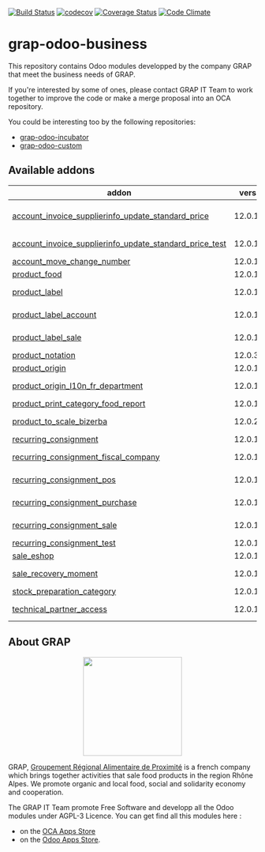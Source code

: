 [![Build Status](https://travis-ci.org/grap/grap-odoo-business.svg?branch=12.0)](https://travis-ci.org/grap/grap-odoo-business?branch=12.0)
[![codecov](https://codecov.io/gh/grap/grap-odoo-business/branch/12.0/graph/badge.svg)](https://codecov.io/gh/grap/grap-odoo-business)
[![Coverage Status](https://coveralls.io/repos/github/grap/grap-odoo-business/badge.svg?branch=12.0)](https://coveralls.io/github/grap/grap-odoo-business?branch=12.0)
[![Code Climate](https://codeclimate.com/github/grap/grap-odoo-business/badges/gpa.svg)](https://codeclimate.com/github/grap/grap-odoo-business)


# grap-odoo-business

This repository contains Odoo modules developped by the company GRAP that
meet the business needs of GRAP.

If you're interested by some of ones, please contact GRAP IT Team to work
together to improve the code or make a merge proposal into an OCA repository.

You could be interesting too by the following repositories:

* [grap-odoo-incubator](https://github.com/grap/grap-odoo-incubator)
* [grap-odoo-custom](https://github.com/grap/grap-odoo-custom)

[//]: # (addons)

Available addons
----------------
addon | version | maintainers | summary
--- | --- | --- | ---
[account_invoice_supplierinfo_update_standard_price](account_invoice_supplierinfo_update_standard_price/) | 12.0.1.1.1 |  | In the supplier invoice, automatically update all products whose standard price on the line is different from the product standard price
[account_invoice_supplierinfo_update_standard_price_test](account_invoice_supplierinfo_update_standard_price_test/) | 12.0.1.0.2 |  | Test module for the module account_invoice_supplierinfo_update_standard_price
[account_move_change_number](account_move_change_number/) | 12.0.1.1.0 |  | Allow special user to rename account move
[product_food](product_food/) | 12.0.1.1.3 |  | Products - Food Informations
[product_label](product_label/) | 12.0.1.1.0 | [![legalsylvain](https://github.com/legalsylvain.png?size=30px)](https://github.com/legalsylvain) | Product Labels
[product_label_account](product_label_account/) | 12.0.1.1.0 | [![legalsylvain](https://github.com/legalsylvain.png?size=30px)](https://github.com/legalsylvain) | Product Labels (Invoice Glue Module)
[product_label_sale](product_label_sale/) | 12.0.1.1.0 | [![legalsylvain](https://github.com/legalsylvain.png?size=30px)](https://github.com/legalsylvain) | Product Labels (Sale Glue Module)
[product_notation](product_notation/) | 12.0.3.1.0 |  | Product Notation
[product_origin](product_origin/) | 12.0.1.1.1 |  | Origin for Products
[product_origin_l10n_fr_department](product_origin_l10n_fr_department/) | 12.0.1.1.0 |  | Origin Information for Products (French Departments)
[product_print_category_food_report](product_print_category_food_report/) | 12.0.1.1.2 |  | Food report like pricetags
[product_to_scale_bizerba](product_to_scale_bizerba/) | 12.0.2.0.2 |  | Synchronize Odoo database with Retail Connect Bizerba System
[recurring_consignment](recurring_consignment/) | 12.0.1.1.2 |  | Sale - Handle Recurring Consignments
[recurring_consignment_fiscal_company](recurring_consignment_fiscal_company/) | 12.0.1.1.0 |  | Glue module for Recurring Consignment and fiscal company modules
[recurring_consignment_pos](recurring_consignment_pos/) | 12.0.1.1.0 |  | Glue module for Recurring Consignment and PoS modules
[recurring_consignment_purchase](recurring_consignment_purchase/) | 12.0.1.1.2 |  | Glue module for Recurring Consignment and Purchase modules
[recurring_consignment_sale](recurring_consignment_sale/) | 12.0.1.1.0 |  | Glue module for Recurring Consignment and Sale modules
[recurring_consignment_test](recurring_consignment_test/) | 12.0.1.1.3 |  | Test module for Recurring_ Consignment Module
[sale_eshop](sale_eshop/) | 12.0.1.1.1 |  | Allow connection to Odoo eShop Project
[sale_recovery_moment](sale_recovery_moment/) | 12.0.1.1.1 |  | Manage Recovery Moments and Places for Sale Order
[stock_preparation_category](stock_preparation_category/) | 12.0.1.1.1 |  | Manage Preparation Categories for stock moves
[technical_partner_access](technical_partner_access/) | 12.0.1.2.0 |  | Limit the access of the partners created when creating companies and users.

[//]: # (end addons)

## About GRAP

<p align="center">
   <img src="http://www.grap.coop/wp-content/uploads/2016/11/GRAP.png" width="200"/>
</p>

GRAP, [Groupement Régional Alimentaire de Proximité](http://www.grap.coop) is a
french company which brings together activities that sale food products in the
region Rhône Alpes. We promote organic and local food, social and solidarity
economy and cooperation.

The GRAP IT Team promote Free Software and developp all the Odoo modules under
AGPL-3 Licence. You can get find all this modules here :
* on the [OCA Apps Store](https://odoo-community.org/shop?&search=GRAP)
* on the [Odoo Apps Store](https://www.odoo.com/apps/modules/browse?author=GRAP).
